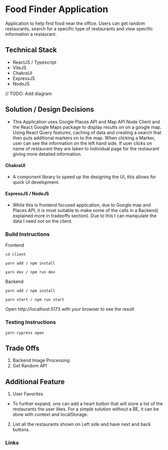 # Food Finder Application

Application to help find food near the office. Users can get random restaurants, search for a specific type of restaurants and view specific information a restaurant.

## Technical Stack

- ReactJS / Typescript
- ViteJS
- ChakraUI
- ExpressJS
- NodeJS

// TODO: Add diagram

## Solution / Design Decisions
- This Application uses Google Places API and Map API Node Client and the React Google Maps package to display results on on a google map. Using React Query features, caching of data and creating a search that then puts additional markers on to the map. When clicking a Marker, user can see the information on the left hand side. If user clicks on name of restaurant they are taken to individual page for the restaurant giving more detailed information.

#### ChakraUI

- A component library to speed up the designing the UI, this allows for quick UI development.

#### ExpressJS / NodeJS

- While this is frontend focused application, due to Google map and Places API, it is most suitable to make some of the calls in a Backend( explained more in tradeoffs section). Due to this I can manipulate the data I need not on the client. 

### Build Instructions

Frontend

```
cd client

yarn add / npm install

yarn dev / npm run dev

```

Backend
```
yarn add / npm install

yarn start / npm run start

```
Open http://localhost:5173 with your browser to see the result

### Testing Instructions
```
yarn cypress open

```
## Trade Offs

1. Backend Image Processing
2. Get Random API

## Additional Feature
1. User Favorites
  - To further expand, one can add a heart button that will store a list of the restaurants the user likes. For a simple solution without a BE, it can be done with context and localStorage. 
2. List all the restaurants shown on Left side and have next and back buttons.

### Links

